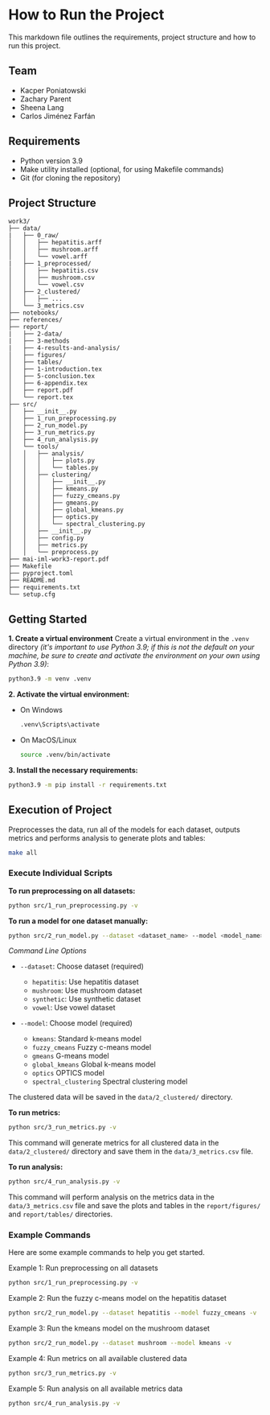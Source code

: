 # How to Run the Project

This markdown file outlines the requirements, project structure and how to run this project.

## Team

- Kacper Poniatowski
- Zachary Parent
- Sheena Lang
- Carlos Jiménez Farfán

## Requirements

- Python version 3.9
- Make utility installed (optional, for using Makefile commands)
- Git (for cloning the repository)

## Project Structure

```
work3/
├── data/
|   ├── 0_raw/
│   │   ├── hepatitis.arff
│   │   ├── mushroom.arff
│   │   └── vowel.arff
|   ├── 1_preprocessed/
│   │   ├── hepatitis.csv
│   │   ├── mushroom.csv
│   │   └── vowel.csv
│   ├── 2_clustered/
│   │   ├── ...
│   └── 3_metrics.csv
├── notebooks/
├── references/
├── report/
|   ├── 2-data/
|   ├── 3-methods
|   ├── 4-results-and-analysis/
│   ├── figures/
│   ├── tables/
│   ├── 1-introduction.tex
│   ├── 5-conclusion.tex
│   ├── 6-appendix.tex
│   ├── report.pdf
│   └── report.tex
├── src/
│   ├── __init__.py
│   ├── 1_run_preprocessing.py
│   ├── 2_run_model.py
│   ├── 3_run_metrics.py
│   ├── 4_run_analysis.py
│   └── tools/
│   │   ├── analysis/
│   │   │   ├── plots.py
│   │   │   └── tables.py
│   │   ├── clustering/
│   │   │   ├── __init__.py
│   │   │   ├── kmeans.py
│   │   │   ├── fuzzy_cmeans.py
│   │   │   ├── gmeans.py
│   │   │   ├── global_kmeans.py
│   │   │   ├── optics.py
│   │   │   └── spectral_clustering.py
│   │   ├── __init__.py
│   │   ├── config.py
│   │   ├── metrics.py
│   │   └── preprocess.py
├── mai-iml-work3-report.pdf
├── Makefile
├── pyproject.toml
├── README.md
├── requirements.txt
└── setup.cfg
```

## Getting Started

**1. Create a virtual environment**
Create a virtual environment in the `.venv` directory *(it's important to use Python 3.9; if this is not the default on your machine, be sure to create and activate the environment on your own using Python 3.9)*:
```bash
python3.9 -m venv .venv
```

**2. Activate the virtual environment:**
- On Windows
    ```bash
    .venv\Scripts\activate
    ```

- On MacOS/Linux
    ```bash
    source .venv/bin/activate
    ```

**3. Install the necessary requirements:**
```bash
python3.9 -m pip install -r requirements.txt
```

## Execution of Project

Preprocesses the data, run all of the models for each dataset, outputs metrics and performs analysis to generate plots and tables:
```bash
make all
```

### Execute Individual Scripts

**To run preprocessing on all datasets:**
```bash
python src/1_run_preprocessing.py -v
```

**To run a model for one dataset manually:**
```bash
python src/2_run_model.py --dataset <dataset_name> --model <model_name> -v
```

*Command Line Options*

- `--dataset`: Choose dataset (required)
  - `hepatitis`: Use hepatitis dataset
  - `mushroom`: Use mushroom dataset
  - `synthetic`: Use synthetic dataset
  - `vowel`: Use vowel dataset

- `--model`: Choose model (required)
  - `kmeans`: Standard k-means model
  - `fuzzy_cmeans` Fuzzy c-means model
  - `gmeans` G-means model
  - `global_kmeans` Global k-means model
  - `optics` OPTICS model
  - `spectral_clustering` Spectral clustering model

The clustered data will be saved in the `data/2_clustered/` directory.

**To run metrics:**
```bash
python src/3_run_metrics.py -v
```

This command will generate metrics for all clustered data in the `data/2_clustered/` directory and save them in the `data/3_metrics.csv` file.

**To run analysis:**
```bash
python src/4_run_analysis.py -v
```

This command will perform analysis on the metrics data in the `data/3_metrics.csv` file and save the plots and tables in the `report/figures/` and `report/tables/` directories.

### Example Commands
Here are some example commands to help you get started.

Example 1: Run preprocessing on all datasets
```bash
python src/1_run_preprocessing.py -v
```

Example 2: Run the fuzzy c-means model on the hepatitis dataset
```bash
python src/2_run_model.py --dataset hepatitis --model fuzzy_cmeans -v
```

Example 3: Run the kmeans model on the mushroom dataset
```bash
python src/2_run_model.py --dataset mushroom --model kmeans -v
```

Example 4: Run metrics on all available clustered data
```bash
python src/3_run_metrics.py -v
```

Example 5: Run analysis on all available metrics data
```bash
python src/4_run_analysis.py -v
```
